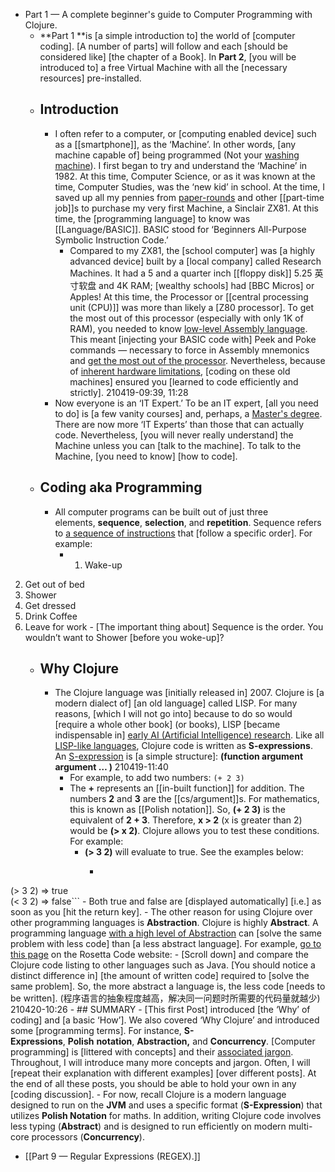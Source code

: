 - Part 1 — A complete beginner's guide to Computer Programming with Clojure.
    - **Part 1 **is [a simple introduction to] the world of [computer coding]. [A number of parts] will follow and each [should be considered like] [the chapter of a Book]. In **Part 2**, [you will be introduced to] a free Virtual Machine with all the [necessary resources] pre-installed.
    - ## Introduction
        - I often refer to a computer, or [computing enabled device] such as a [[smartphone]], as the ‘Machine’. In other words, [any machine capable of] being programmed (Not your [washing machine](((TIIb--9QZ)))). I first began to try and understand the ‘Machine’ in 1982. At this time, Computer Science, or as it was known at the time, Computer Studies, was the ‘new kid’ in school. At the time, I saved up all my pennies from [paper-rounds](((QAtW1P6XK))) and other [[part-time job]]s to purchase my very first Machine, a Sinclair ZX81. At this time, the [programming language] to know was [[Language/BASIC]]. BASIC stood for ‘Beginners All-Purpose Symbolic Instruction Code.’ 
            - Compared to my ZX81, the [school computer] was [a highly advanced device] built by a [local company] called Research Machines. It had a 5 and a quarter inch [[floppy disk]] 5.25 英寸软盘 and 4K RAM; [wealthy schools] had [BBC Micros] or Apples! At this time, the Processor or [[central processing unit (CPU)]] was more than likely a [Z80 processor]. To get the most out of this processor (especially with only 1K of RAM), you needed to know [low-level Assembly language](((egi-uI_wp))). This meant [injecting your BASIC code with] Peek and Poke commands — necessary to force in Assembly mnemonics and [get the most out of the processor](((5Y6mz33w8))). Nevertheless, because of [inherent hardware limitations](((Xt-z5MCz8))), [coding on these old machines] ensured you [learned to code efficiently and strictly].
210419-09:39, 11:28
        - Now everyone is an ‘IT Expert.’ To be an IT expert, [all you need to do] is [a few vanity courses] and, perhaps, a [Master's degree](((IEb4EMouZ))). There are now more ‘IT Experts’ than those that can actually code. Nevertheless, [you will never really understand] the Machine unless you can [talk to the machine]. To talk to the Machine, [you need to know] [how to code].
    - ## Coding aka Programming
        - All computer programs can be built out of just three elements, **__sequence__**, **__selection__**, and **__repetition__**. Sequence refers to [a sequence of instructions](((kj2eAb_ww))) that [follow a specific order]. For example:
            - 1. Wake-up
2. Get out of bed
3. Shower
4. Get dressed
5. Drink Coffee
6. Leave for work
            - [The important thing about] Sequence is the order. You wouldn’t want to Shower [before you woke-up]?
    - ## Why Clojure
        - The Clojure language was [initially released in] 2007. Clojure is [a modern dialect of] [an old language] called LISP. For many reasons, [which I will not go into] because to do so would [require a whole other book] (or books), LISP [became indispensable in] [early AI (Artificial Intelligence) research](((ML1MzRFQt))). Like all [LISP-like languages](((SzZImJXGt))), Clojure code is written as **__S-expressions__**. An [S-expression](((YJ2oDHxYT))) is [a simple structure]:
**__(function argument argument … )__**
210419-11:40
            - For example, to add two numbers:
`(+ 2 3)`
            - The **+** represents an [[in-built function]] for addition. The numbers **2** and **3** are the [[cs/argument]]s. For mathematics, this is known as [[Polish notation]]. So, **(+ 2 3)** is the equivalent of **2 + 3**. Therefore, **x > 2** (x is greater than 2) would be **(> x 2)**. Clojure allows you to test these conditions. For example:
                - **(> 3 2)** will evaluate to true. See the examples below:
                    - ```clojure
(> 3 2)
=> true   
(< 3 2)
=> false```
                    - Both true and false are [displayed automatically] [i.e.] as soon as you [hit the return key].
        - The other reason for using Clojure over other programming languages is **__Abstraction__**. Clojure is highly **__Abstract__**. A programming language [with a high level of Abstraction](((7TuCipGIi))) can [solve the same problem with less code] than [a less abstract language]. For example, [go to this page](http://rosettacode.org/wiki/Draw_a_cuboid) on the Rosetta Code website:
            - [Scroll down] and compare the Clojure code listing to other languages such as Java. [You should notice a distinct difference in] [the amount of written code] required to [solve the same problem]. So, the more abstract a language is, the less code [needs to be written].
(程序语言的抽象程度越高，解决同一问题时所需要的代码量就越少)
210420-10:26
    - ## SUMMARY
        - [This first Post] introduced [the ‘Why’ of coding] and [a basic ‘How’]. We also covered ‘Why Clojure’ and introduced some [programming terms]. For instance, **__S-Expressions__**, **__Polish__** **__notation__**, **__Abstraction,__** and **__Concurrency__**. [Computer programming] is [littered with concepts] and their [associated jargon](((NTHIIyygB))). Throughout, I will introduce many more concepts and jargon. Often, I will [repeat their explanation with different examples] [over different posts]. At the end of all these posts, you should be able to hold your own in any [coding discussion].
        - For now, recall Clojure is a modern language designed to run on the **__JVM__** and uses a specific format (**__S-Expression__**) that utilizes **__Polish Notation__** for maths. In addition, writing Clojure code involves less typing (**__Abstract__**) and is designed to run efficiently on modern multi-core processors (**__Concurrency__**).
- [[Part 9 — Regular Expressions (REGEX).]]
